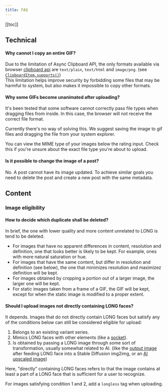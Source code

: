 ```yaml
---
title: FAQ
---
```


[[toc]]

## Technical

#### Why cannot I copy an entire GIF?

Due to the limitation of Async Clipboard API, the only formats available via browser [clipboard api](https://developer.mozilla.org/en-US/docs/Web/API/Clipboard_API) are `text/plain`, `text/html` and `image/png`. (see [`ClipboardItem.supports()`](https://developer.mozilla.org/en-US/docs/Web/API/ClipboardItem/supports_static))  
This limitation helps improve security by forbidding some files that may be harmful to system, but also makes it impossible to copy other formats.  

#### Why some GIFs become unanimated after uploading?

It's been tested that some software cannot correctly pass file types when dragging files from inside. In this case, the browser will not receive the correct file format.  

Currently there's no way of solving this. We suggest saving the image to gif files and dragging the file from your system explorer.

You can view the MIME type of your images below the rating input. Check this if you're unsure about the exact file type you're about to upload.

#### Is it possible to change the image of a post?

No. A post cannot have its image updated. To achieve similar goals you need to delete the post and create a new post with the same metadata.

## Content

### Image eligibility

#### How to decide which duplicate shall be deleted?

In brief, the one with lower quality and more content unrelated to LONG is tend to be deleted.

- For images that have no apparent differences in content, resolution and definition, one that looks better is likely to be kept. For example, ones with more natural saturation or hue.
- For images that have the same content, but differ in resolution and definition (see below), the one that minimizes resolution and maximizez definition will be kept.
- For images obtained by cropping a portion out of a larger image, the larger one will be kept.
- For static images taken from a frame of a GIF, the GIF will be kept, except for when the static image is modified to a proper extent.

#### Should I upload images not directly containing LONG faces?

It depends. Images that do not directly contain LONG faces but satisfy any of the conditions below can still be considered eligible for upload:
1. Belongs to an existing variant series.
2. Mimics LONG faces with other elements (like a [socket](https://longhub.top/post/89d4b854-5ff1-48ae-bec7-ea6aff29923d)).
3. Is obtained by passing a LONG image through some sort of transformation, usually somewhat related to AI. (like the [output image](https://longhub.top/post/bd9acd7a-7d44-4623-bebf-b3294da30a3e) after feeding LONG face into a Stable Diffusion img2img, or an [AI upscaled image](https://longhub.top/post/4b8266cc-7b1e-408f-b3c3-6dc6f92cd7dd))

Here, "directly" containing LONG faces refers to that the image contains at least a part of a LONG face that is sufficient for a user to recognize.

For images satisfying condition 1 and 2, add a `longless` tag when uploading.
